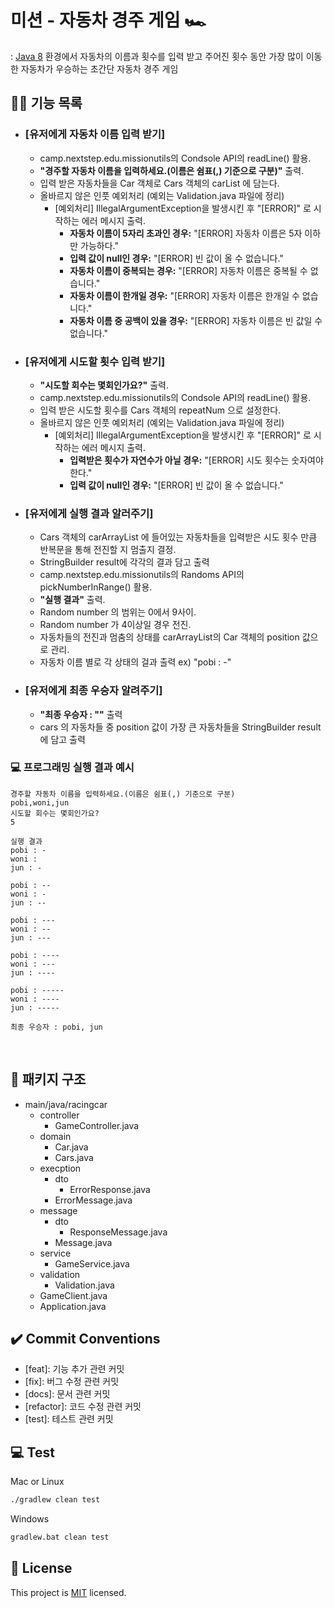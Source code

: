 # 미션 - 자동차 경주 게임 🏎 
 : [Java 8](https://www.oracle.com/java/technologies/java8.html) 환경에서 자동차의 이름과 횟수를 입력 받고 주어진 횟수 동안 가장 많이 이동한 자동차가 우승하는 초간단 자동차 경주 게임   
 
## ✍🏻 기능 목록

-  ### [유저에게 자동차 이름 입력 받기]
    - camp.nextstep.edu.missionutils의 Condsole API의 readLine() 활용.
    - **"경주할 자동차 이름을 입력하세요.(이름은 쉼표(,) 기준으로 구분)"** 출력.
    - 입력 받은 자동차들을 Car 객체로 Cars 객체의 carList 에 담는다.     
    -  올바르지 않은 인풋 예외처리 (예외는 Validation.java 파일에 정리)
       - [예외처리] IllegalArgumentException을 발생시킨 후 "[ERROR]" 로 시작하는 에러 메시지 출력.
            - **자동차 이름이 5자리 초과인 경우:** "[ERROR] 자동차 이름은 5자 이하만 가능하다."
            - **입력 값이 null인 경우:** "[ERROR] 빈 값이 올 수 없습니다."
            - **자동차 이름이 중복되는 경우:** "[ERROR] 자동차 이름은 중복될 수 없습니다."
            - **자동차 이름이 한개일 경우:** "[ERROR] 자동차 이름은 한개일 수 없습니다."
            - **자동차 이름 중 공백이 있을 경우:** "[ERROR] 자동차 이름은 빈 값일 수 없습니다."


-  ### [유저에게 시도할 횟수 입력 받기]  
      - **"시도할 회수는 몇회인가요?"** 출력. 
      - camp.nextstep.edu.missionutils의 Condsole API의 readLine() 활용.
      - 입력 받은 시도할 횟수를 Cars 객체의 repeatNum 으로 설정한다.
      - 올바르지 않은 인풋 예외처리 (예외는 Validation.java 파일에 정리)
        - [예외처리] IllegalArgumentException을 발생시킨 후 "[ERROR]" 로 시작하는 에러 메시지 출력.
            - **입력받은 횟수가 자연수가 아닐 경우:** "[ERROR] 시도 횟수는 숫자여야 한다."
            - **입력 값이 null인 경우:** "[ERROR] 빈 값이 올 수 없습니다."
    
  
- ### [유저에게 실행 결과 알러주기]
    - Cars 객체의 carArrayList 에 들어있는 자동차들을 입력받은 시도 횟수 만큼 반복문을 통해 전진할 지 멈출지 결정.
    - StringBuilder result에 각각의 결과 담고 출력
    - camp.nextstep.edu.missionutils의 Randoms API의 pickNumberInRange() 활용.
    - **"실행 결과"** 출력.
    - Random number 의 범위는 0에서 9사이.     
    - Random number 가 4이상일 경우 전진.
    - 자동차들의 전진과 멈춤의 상태를 carArrayList의 Car 객체의 position 값으로 관리.
    - 자동차 이름 별로 각 상태의 걸과 출력 ex) "pobi : -"
  
  
- ### [유저에게 최종 우승자 알려주기]
  - **"최종 우승자 : ""** 출력
  - cars 의 자동차들 중 position 값이 가장 큰 자동차들을 StringBuilder result에 담고 출력
    <br>
    
### 💻 프로그래밍 실행 결과 예시

```
경주할 자동차 이름을 입력하세요.(이름은 쉼표(,) 기준으로 구분)
pobi,woni,jun
시도할 회수는 몇회인가요?
5

실행 결과
pobi : -
woni : 
jun : -

pobi : --
woni : -
jun : --

pobi : ---
woni : --
jun : ---

pobi : ----
woni : ---
jun : ----

pobi : -----
woni : ----
jun : -----

최종 우승자 : pobi, jun
```

<br>

## 📒 패키지 구조
* main/java/racingcar
    * controller
        * GameController.java
    * domain
        * Car.java
        * Cars.java
    * execption
        * dto
            * ErrorResponse.java
        * ErrorMessage.java
    * message
        * dto
            * ResponseMessage.java
        * Message.java 
    * service
        * GameService.java 
    * validation
        * Validation.java     
    * GameClient.java 
    * Application.java
  

    
## ✔️ Commit Conventions
- [feat]: 기능 추가 관련 커밋
- [fix]: 버그 수정 관련 커밋
- [docs]: 문서 관련 커밋
- [refactor]: 코드 수정 관련 커밋
- [test]: 테스트 관련 커밋
   

## 💻 Test

Mac or Linux

```bash
./gradlew clean test
```

Windows

```bash
gradlew.bat clean test
```


## 📝 License

This project is [MIT](https://github.com/woowacourse/java-baseball-precourse/blob/master/LICENSE) licensed.
